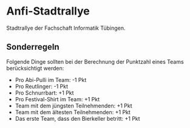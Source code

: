# Anfi-Stadtrallye
Stadtrallye der Fachschaft Informatik Tübingen.

## Sonderregeln
Folgende Dinge sollten bei der Berechnung der Punktzahl eines Teams berücksichtigt werden:

- Pro Abi-Pulli im Team: -1 Pkt
- Pro Reutlinger: -1 Pkt
- Pro Schnurrbart: +1 Pkt
- Pro Festival-Shirt im Team: +1 Pkt
- Team mit dem jüngsten Teilnehmenden: +1 Pkt
- Team mit dem ältesten Teilnehmenden: +1 Pkt
- Das erste Team, dass den Bierkeller betritt: +1 Pkt
